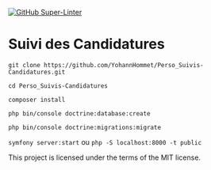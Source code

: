 [![GitHub Super-Linter](https://github.com/nvuillam/npm-groovy-lint/workflows/Lint%20Code%20Base/badge.svg)](https://github.com/marketplace/actions/super-linter)

# Suivi des Candidatures

`git clone https://github.com/YohannHommet/Perso_Suivis-Candidatures.git`

`cd Perso_Suivis-Candidatures`

`composer install`

`php bin/console doctrine:database:create`

`php bin/console doctrine:migrations:migrate`

`symfony server:start` ou `php -S localhost:8000 -t public`

This project is licensed under the terms of the MIT license.
